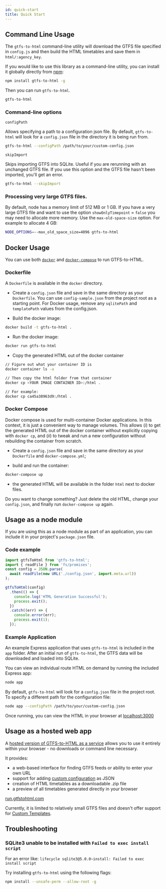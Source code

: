 ```yaml
---
id: quick-start
title: Quick Start
---
```


## Command Line Usage

The `gtfs-to-html` command-line utility will download the GTFS file specified in `config.js` and then build the HTML timetables and save them in `html/:agency_key`.

If you would like to use this library as a command-line utility, you can install it globally directly from [npm](https://npmjs.org):
```bash
npm install gtfs-to-html -g
```
Then you can run `gtfs-to-html`.
```bash
gtfs-to-html
```
### Command-line options

`configPath`

Allows specifying a path to a configuration json file. By default, `gtfs-to-html` will look for a `config.json` file in the directory it is being run from.
```bash
gtfs-to-html --configPath /path/to/your/custom-config.json
```
`skipImport`

Skips importing GTFS into SQLite. Useful if you are rerunning with an unchanged GTFS file. If you use this option and the GTFS file hasn't been imported, you'll get an error.
```bash
gtfs-to-html --skipImport
```
### Processing very large GTFS files.

By default, node has a memory limit of 512 MB or 1 GB. If you have a very large GTFS file and want to use the option `showOnlyTimepoint` = `false` you may need to allocate more memory. Use the `max-old-space-size` option. For example to allocate 4 GB:
```bash
NODE_OPTIONS=--max_old_space_size=4096 gtfs-to-html
```
## Docker Usage

You can use both [`docker`](https://docker.com) and [`docker-compose`](https://docs.docker.com/compose/) to run GTFS-to-HTML.

### Dockerfile

A `Dockerfile` is available in the `docker` directory.

- Create a `config.json` file and save in the same directory as your `Dockerfile`. You can use `config-sample.json` from the project root as a starting point. For Docker usage, remove any `sqlitePath` and `templatePath` values from the config.json.

- Build the docker image:
```bash
docker build -t gtfs-to-html .
```
- Run the docker image:
```bash
docker run gtfs-to-html
```
- Copy the generated HTML out of the docker container

```bash
// Figure out what your container ID is
docker container ls -a

// Then copy the html folder from that container
docker cp <YOUR IMAGE CONTAINER ID>:/html .

// For example:
docker cp ca45a38963d9:/html .
```

### Docker Compose

Docker compose is used for multi-container Docker applications. In this context, it is just a convenient way to manage volumes. This allows (_i_) to get the generated HTML out of the docker container without explicitly copying with `docker cp`, and (_ii_) to tweak and run a new configuration without rebuilding the container from scratch.

- Create a `config.json` file and save in the same directory as your `Dockerfile` and `docker-compose.yml`;

- build and run the container:
```bash
docker-compose up
```
- the generated HTML will be available in the folder `html` next to docker files.

Do you want to change something? Just delete the old HTML, change your `config.json`, and finally run `docker-compose up` again.

## Usage as a node module

If you are using this as a node module as part of an application, you can include it in your project's `package.json` file.

### Code example

```javascript
import gtfsToHtml from 'gtfs-to-html';
import { readFile } from 'fs/promises';
const config = JSON.parse(
  await readFile(new URL('./config.json', import.meta.url))
);

gtfsToHtml(config)
  .then(() => {
    console.log('HTML Generation Successful');
    process.exit();
  })
  .catch((err) => {
    console.error(err);
    process.exit(1);
  });
```

### Example Application

An example Express application that uses `gtfs-to-html` is included in the `app` folder. After an initial run of `gtfs-to-html`, the GTFS data will be downloaded and loaded into SQLite.

You can view an individual route HTML on demand by running the included Express app:
```bash
node app
```
By default, `gtfs-to-html` will look for a `config.json` file in the project root. To specify a different path for the configuration file:
```bash
node app --configPath /path/to/your/custom-config.json
```
Once running, you can view the HTML in your browser at [localhost:3000](http://localhost:3000)

## Usage as a hosted web app

A [hosted version of GTFS-to-HTML as a service](https://run.gtfstohtml.com) allows you to use it entirely within your browser - no downloads or command line necessary.

It provides:

- a web-based interface for finding GTFS feeds or ability to enter your own URL
- support for adding [custom configuration](/docs/configuration) as JSON
- creation of HTML timetables as a downloadable .zip file
- a preview of all timetables generated directly in your browser

[run.gtfstohtml.com](https://run.gtfstohtml.com)

Currently, it is limited to relatively small GTFS files and doesn't offer support for [Custom Templates](/docs/custom-templates).

## Troubleshooting

### SQLite3 unable to be installed with `Failed to exec install script`

For an error like:
`lifecycle sqlite3@5.0.0~install: Failed to exec install script`

Try installing `gtfs-to-html` using the following flags:
```bash
npm install --unsafe-perm --allow-root -g
```
